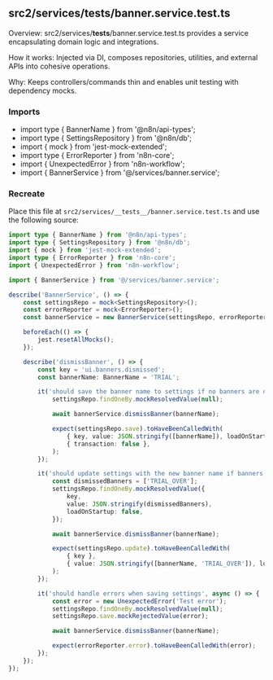 ## src2/services/__tests__/banner.service.test.ts

Overview: src2/services/__tests__/banner.service.test.ts provides a service encapsulating domain logic and integrations.

How it works: Injected via DI, composes repositories, utilities, and external APIs into cohesive operations.

Why: Keeps controllers/commands thin and enables unit testing with dependency mocks.

### Imports

- import type { BannerName } from '@n8n/api-types';
- import type { SettingsRepository } from '@n8n/db';
- import { mock } from 'jest-mock-extended';
- import type { ErrorReporter } from 'n8n-core';
- import { UnexpectedError } from 'n8n-workflow';
- import { BannerService } from '@/services/banner.service';

### Recreate

Place this file at `src2/services/__tests__/banner.service.test.ts` and use the following source:

```ts
import type { BannerName } from '@n8n/api-types';
import type { SettingsRepository } from '@n8n/db';
import { mock } from 'jest-mock-extended';
import type { ErrorReporter } from 'n8n-core';
import { UnexpectedError } from 'n8n-workflow';

import { BannerService } from '@/services/banner.service';

describe('BannerService', () => {
	const settingsRepo = mock<SettingsRepository>();
	const errorReporter = mock<ErrorReporter>();
	const bannerService = new BannerService(settingsRepo, errorReporter);

	beforeEach(() => {
		jest.resetAllMocks();
	});

	describe('dismissBanner', () => {
		const key = 'ui.banners.dismissed';
		const bannerName: BannerName = 'TRIAL';

		it('should save the banner name to settings if no banners are dismissed yet', async () => {
			settingsRepo.findOneBy.mockResolvedValue(null);

			await bannerService.dismissBanner(bannerName);

			expect(settingsRepo.save).toHaveBeenCalledWith(
				{ key, value: JSON.stringify([bannerName]), loadOnStartup: true },
				{ transaction: false },
			);
		});

		it('should update settings with the new banner name if banners are already dismissed', async () => {
			const dismissedBanners = ['TRIAL_OVER'];
			settingsRepo.findOneBy.mockResolvedValue({
				key,
				value: JSON.stringify(dismissedBanners),
				loadOnStartup: false,
			});

			await bannerService.dismissBanner(bannerName);

			expect(settingsRepo.update).toHaveBeenCalledWith(
				{ key },
				{ value: JSON.stringify([bannerName, 'TRIAL_OVER']), loadOnStartup: true },
			);
		});

		it('should handle errors when saving settings', async () => {
			const error = new UnexpectedError('Test error');
			settingsRepo.findOneBy.mockResolvedValue(null);
			settingsRepo.save.mockRejectedValue(error);

			await bannerService.dismissBanner(bannerName);

			expect(errorReporter.error).toHaveBeenCalledWith(error);
		});
	});
});

```
